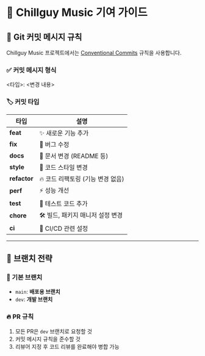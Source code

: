 # 📌 Chillguy Music 기여 가이드

## 🚀 Git 커밋 메시지 규칙
Chillguy Music 프로젝트에서는 [Conventional Commits](https://www.conventionalcommits.org/) 규칙을 사용합니다.

### ✅ 커밋 메시지 형식
<타입>: <변경 내용>

### 🏷 커밋 타입
| 타입 | 설명 |
|------|------|
| **feat** | ✨ 새로운 기능 추가 |
| **fix** | 🐛 버그 수정 |
| **docs** | 📄 문서 변경 (README 등) |
| **style** | 🎨 코드 스타일 변경 |
| **refactor** | 🔥 코드 리팩토링 (기능 변경 없음) |
| **perf** | ⚡ 성능 개선 |
| **test** | 🧪 테스트 코드 추가 |
| **chore** | 🛠 빌드, 패키지 매니저 설정 변경 |
| **ci** | 🤖 CI/CD 관련 설정 |

---

## 📌 브랜치 전략
### 🌱 기본 브랜치
- `main`: **배포용 브랜치**
- `dev`: **개발 브랜치**

### 🔥 PR 규칙
1. 모든 PR은 `dev` 브랜치로 요청할 것
2. 커밋 메시지 규칙을 준수할 것
3. 리뷰어 지정 후 코드 리뷰를 완료해야 병합 가능
